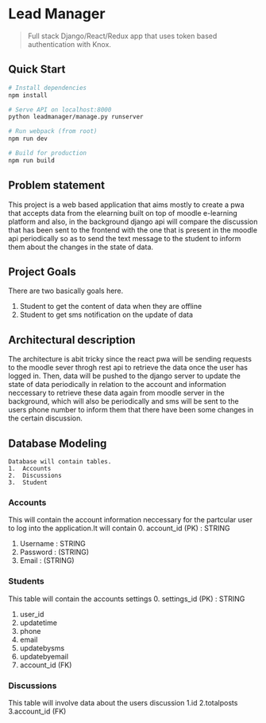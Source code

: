 # Lead Manager

> Full stack Django/React/Redux app that uses token based authentication with Knox.

## Quick Start

```bash
# Install dependencies
npm install

# Serve API on localhost:8000
python leadmanager/manage.py runserver

# Run webpack (from root)
npm run dev

# Build for production
npm run build
```

## Problem statement

This project is a web based application that aims mostly to create a pwa that accepts data from the elearning built on top of moodle e-learning platform and also, in the background django api will compare the  discussion that has been sent to the frontend with the one that is present in the moodle api periodically so as to send the text message to the student to inform them about the changes in the state of data.

## Project Goals
There are two basically goals here. 
1. Student to get the content of data when they are offline
2. Student to get sms notification on the update of data 

## Architectural description 

The architecture is abit tricky since the react pwa will be sending requests to the moodle sever throgh rest api to retrieve the data once the user has logged in. Then, data will be pushed to the django server to update the state of data periodically in relation to the account and information neccessary to retrieve these data again from moodle server in the background, which will also be periodically and sms will be sent to the users phone number to inform them that there have been some changes in the certain discussion.


## Database Modeling
    Database will contain tables.
    1.  Accounts 
    2.  Discussions
    3.  Student

### Accounts
This will contain the account information neccessary for the partcular user to log into the application.It will contain
0.  account_id (PK) : STRING
1.  Username : STRING
2.  Password : (STRING)
3.  Email : (STRING)

### Students
This table will contain the accounts settings
0.  settings_id (PK) : STRING
1.  user_id
2.  updatetime
3.  phone
4.  email
5.  updatebysms
6.  updatebyemail
7.  account_id (FK)


### Discussions
This table will involve data about the users discussion
1.id
2.totalposts
3.account_id (FK)
    
